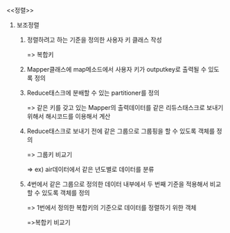 <<정렬>>

1. 보조정렬

   1. 정렬하려고 하는 기준을 정의한 사용자 키 클래스 작성

      => 복합키

   2. Mapper클래스에 map메소드에서 사용자 키가 outputkey로 출력될 수 있도록 정의

   3. Reduce태스크에 분배할 수 있는 partitioner를 정의

      => 같은 키를 갖고 있는 Mapper의 출력데이터를 같은 리듀스태스크로 보내기 위해서 해시코드를 이용해서 계산

   4. Reduce태스크로 보내기 전에 같은 그룹으로 그룹핑을 할 수 있도록 객체를 정의

      => 그룹키 비교기

      => ex) air데이터에서 같은 년도별로 데이터를 분류

   5. 4번에서 같은 그룹으로 정의한 데이터 내부에서 두 번째 기준을 적용해서 비교할 수 있도록 객체를 정의

      => 1번에서 정의한 복합키의 기준으로 데이터를 정렬하기 위한 객체

      =>복합키 비교기